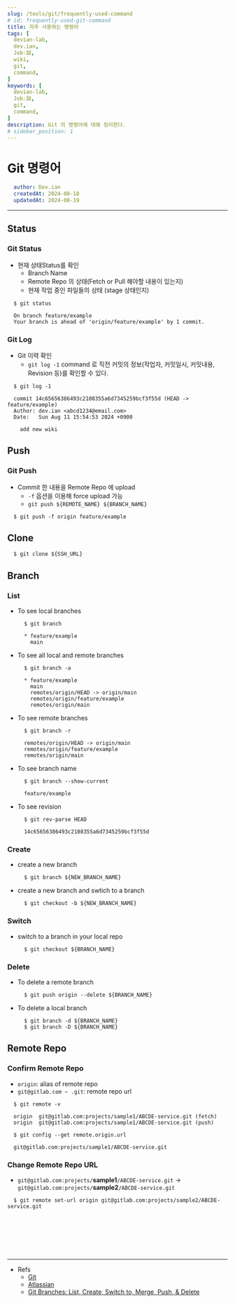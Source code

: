 ```yaml
---
slug: /tools/git/frequently-used-command
# id: frequently-used-git-command
title: 자주 사용하는 명령어
tags: [
  devian-lab, 
  dev.ian,
  Jobː談,
  wiki,
  git,
  command,
]
keywords: [
  devian-lab,
  Jobː談,
  git,
  command,
]
description: Git 의 명령어에 대해 정리한다.
# sidebar_position: 1
---
```


<!--title -->
# Git 명령어
<!--//title -->

<!-- 
```json
{
  "author": "Dev.ian",
  "createdAt": "2024-08-18",
  "updatedAt": "2024-08-19"
}
``` 
-->

```yaml
  author: Dev.ian
  createdAt: 2024-08-18
  updatedAt: 2024-08-19
```

---

## Status

### Git Status

  - 현재 상태Status를 확인
    + Branch Name 
    + Remote Repo 의 상태(Fetch or Pull 해야할 내용이 있는지)
    + 현재 작업 중인 파일들의 상태 (stage 상태인지)

  ```shell
    $ git status

    On branch feature/example
    Your branch is ahead of 'origin/feature/example' by 1 commit.
  ```

### Git Log

  - Git 이력 확인
    + `git log -1` command 로 직전 커밋의 정보(작업자, 커밋일시, 커밋내용, Revision 등)를 확인할 수 있다.

  ```shell
    $ git log -1

    commit 14c65656386493c2108355a6d7345259bcf3f55d (HEAD -> feature/example)
    Author: dev.ian <abcd1234@email.com>
    Date:   Sun Aug 11 15:54:53 2024 +0900

      add new wiki
  ```

## Push

### Git Push

  - Commit 한 내용을 Remote Repo 에 upload
    + `-f` 옵션을 이용해 force upload 가능
    + `git push ${REMOTE_NAME} ${BRANCH_NAME}`

  ```shell
    $ git push -f origin feature/example
  ```

## Clone

  ```shell
    $ git clone ${SSH_URL}
  ```

## Branch

### List 

  - To see local branches

    ```shell
      $ git branch

      * feature/example
        main
    ```

  - To see all local and remote branches

    ```shell
      $ git branch -a

      * feature/example
        main
        remotes/origin/HEAD -> origin/main
        remotes/origin/feature/example
        remotes/origin/main
    ```

  - To see remote branches

    ```shell
      $ git branch -r

      remotes/origin/HEAD -> origin/main
      remotes/origin/feature/example
      remotes/origin/main
    ```

  - To see branch name

    ```shell
      $ git branch --show-current

      feature/example
    ```

  - To see revision

    ```shell
      $ git rev-parse HEAD

      14c65656386493c2108355a6d7345259bcf3f55d
    ```

### Create

  - create a new branch

    ```shell
      $ git branch ${NEW_BRANCH_NAME}
    ```

  - create a new branch and swtich to a branch 

    ```shell
      $ git checkout -b ${NEW_BRANCH_NAME}
    ``` 

### Switch

  - switch to a branch in your local repo

    ```shell
      $ git checkout ${BRANCH_NAME}
    ```

### Delete

  - To delete a remote branch

    ```shell
      $ git push origin --delete ${BRANCH_NAME}
    ```

  - To delete a local branch

    ```shell
      $ git branch -d ${BRANCH_NAME}
      $ git branch -D ${BRANCH_NAME}
    ```


## Remote Repo

### Confirm Remote Repo

  - `origin`: alias of remote repo
  - `git@gitlab.com ~ .git`: remote repo url

  ```shell
    $ git remote -v
    
    origin  git@gitlab.com:projects/sample1/ABCDE-service.git (fetch)
    origin  git@gitlab.com:projects/sample1/ABCDE-service.git (push)
  ```

  ```shell
    $ git config --get remote.origin.url

    git@gitlab.com:projects/sample1/ABCDE-service.git
  ```

### Change Remote Repo URL

  - `git@gitlab.com:projects/`**sample1**`/ABCDE-service.git` -> `git@gitlab.com:projects/`**sample2**`/ABCDE-service.git`
  
  ```shell
    $ git remote set-url origin git@gitlab.com:projects/sample2/ABCDE-service.git
  ```


<br /><br /><br /><br /><br />

---
- Refs
  + [Git](https://git-scm.com/docs)
  + [Atlassian](https://www.atlassian.com/git/glossary#commands)
  + [Git Branches: List, Create, Switch to, Merge, Push, & Delete](https://www.nobledesktop.com/learn/git/git-branches)
